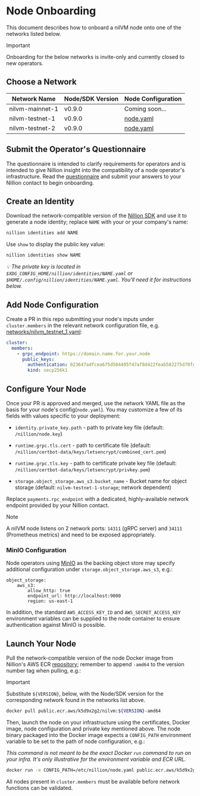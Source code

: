 # Node Onboarding

This document describes how to onboard a nilVM node onto one of the networks listed below.

> [!IMPORTANT]
> Onboarding for the below networks is invite-only and currently closed to new operators.

## Choose a Network

| Network Name    | Node/SDK Version | Node Configuration               |
| --------------- | ---------------- | -------------------------------- |
| nilvm-mainnet-1 | v0.9.0           | Coming soon...                   |
| nilvm-testnet-1 | v0.9.0           | [node.yaml][node-yaml-testnet-1] |
| nilvm-testnet-2 | v0.9.0           | [node.yaml][node-yaml-testnet-2] |

## Submit the Operator's Questionnaire

The questionnaire is intended to clarify requirements for operators and is intended to give Nillion
insight into the compatibility of a node operator's infrastructure. Read the
[questionnaire](./questionnaire.md) and submit your answers to your Nillion contact to begin
onboarding.

## Create an Identity

Download the network-compatible version of the [Nillion SDK][nillion-sdk] and use it to generate a
node identity; replace `NAME` with your or your company's name:

```bash
nillion identities add NAME
```

Use `show` to display the public key value:

```bash
nillion identities show NAME
```

_:bulb: The private key is located in `$XDG_CONFIG_HOME/nillion/identities/NAME.yaml` or
`$HOME/.config/nillion/identities/NAME.yaml`. You'll need it for instructions below._

## Add Node Configuration

Create a PR in this repo submitting your node's inputs under `cluster.members` in the relevant
network configuration file, e.g. [networks/nilvm_testnet_1.yaml](./networks/nilvm_testnet_1.yaml):

```yaml
cluster:
  members:
    - grpc_endpoint: https://domain.name.for.your.node
      public_keys:
        authentication: 023647adfcea675d584495f47af8d422feab582275d70fdb39c27577b64b2141fb
        kind: secp256k1
```

## Configure Your Node

Once your PR is approved and merged, use the network YAML file as the basis for your node's
config(`node.yaml`). You may customize a few of its fields with values specific to your deployment:

* `identity.private_key.path` - path to private key file (default: `/nillion/node.key`)

* `runtime.grpc.tls.cert` - path to certificate file (default: `/nillion/certbot-data/keys/letsencrypt/combined_cert.pem`)

* `runtime.grpc.tls.key` - path to certificate private key file (default: `/nillion/certbot-data/keys/letsencrypt/privkey.pem`)

* `storage.object_storage.aws_s3.bucket_name` - Bucket name for object storage (default: `nilvm-testnet-1-storage`; network dependent)

Replace `payments.rpc_endpoint` with a dedicated, highly-available network endpoint provided by your
Nillion contact.

> [!NOTE]
> A nilVM node listens on 2 network ports: `14311` (gRPC server) and `34111` (Prometheus metrics)
> and need to be exposed appropriately.

### MinIO Configuration

Node operators using [MinIO](https://min.io/) as the backing object store may specify additional
configuration under  `storage.object_storage.aws_s3`, e.g.:

```
object_storage:
    aws_s3:
        allow_http: true
        endpoint_url: http://localhost:9000
        region: us-east-1
```

In addition, the standard `AWS_ACCESS_KEY_ID` and `AWS_SECRET_ACCESS_KEY` environment variables can
be supplied to the node container to ensure authentication against MinIO is possible.

## Launch Your Node

Pull the network-compatible version of the node Docker image from Nillion's AWS ECR
[repository](public.ecr.aws/k5d9x2g2/nilvm); remember to append `-amd64` to the version number
tag when pulling, e.g.:

> [!IMPORTANT]
> Substitute `${VERSION}`, below, with the Node/SDK version for the corresponding network found in
> the networks list above.

```bash
docker pull public.ecr.aws/k5d9x2g2/nilvm:${VERSION}-amd64
```

Then, launch the node on your infrastructure using the certificates, Docker image, node
configuration and private key mentioned above. The node binary packaged into the Docker image
expects a `CONFIG_PATH` environment variable to be set to the path of node configuration, e.g.:

_This command is not meant to be the exact Docker `run`  command to run on your infra. It's only
illustrative for the environment variable and ECR URL._

```bash
docker run -e CONFIG_PATH=/etc/nillion/node.yaml public.ecr.aws/k5d9x2g2/nilvm:${VERSION}-amd64
```

All nodes present in `cluster.members` must be available before network functions can be validated.

[nillion-sdk]: https://docs.nillion.com/nillion-sdk-and-tools
[node-yaml-mainnet-1]: ./networks/nilvm-mainnet-1.yaml
[node-yaml-testnet-1]: ./networks/nilvm-testnet-1.yaml
[node-yaml-testnet-2]: ./networks/nilvm-testnet-2.yaml
